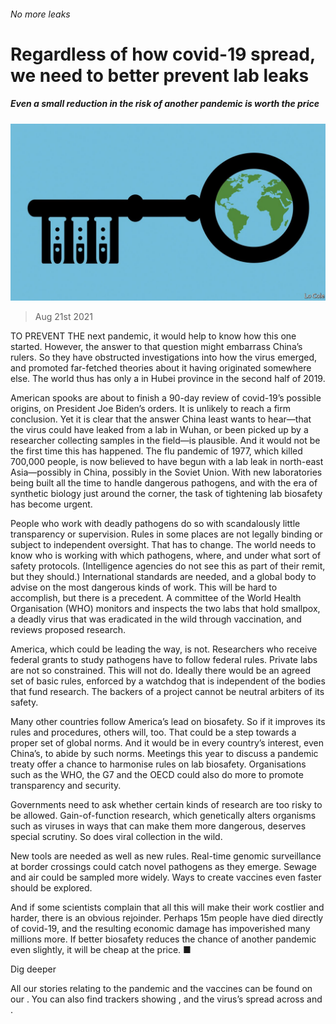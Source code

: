 ###### No more leaks

# Regardless of how covid-19 spread, we need to better prevent lab leaks 

##### Even a small reduction in the risk of another pandemic is worth the price 

![image](images/20210821_LDD002_0.jpg) 

> Aug 21st 2021 

TO PREVENT THE next pandemic, it would help to know how this one started. However, the answer to that question might embarrass China’s rulers. So they have obstructed investigations into how the virus emerged, and promoted far-fetched theories about it having originated somewhere else. The world thus has only a  in Hubei province in the second half of 2019.

American spooks are about to finish a 90-day review of covid-19’s possible origins, on President Joe Biden’s orders. It is unlikely to reach a firm conclusion. Yet it is clear that the answer China least wants to hear—that the virus could have leaked from a lab in Wuhan, or been picked up by a researcher collecting samples in the field—is plausible. And it would not be the first time this has happened. The flu pandemic of 1977, which killed 700,000 people, is now believed to have begun with a lab leak in north-east Asia—possibly in China, possibly in the Soviet Union. With new laboratories being built all the time to handle dangerous pathogens, and with the era of synthetic biology just around the corner, the task of tightening lab biosafety has become urgent.


People who work with deadly pathogens do so with scandalously little transparency or supervision. Rules in some places are not legally binding or subject to independent oversight. That has to change. The world needs to know who is working with which pathogens, where, and under what sort of safety protocols. (Intelligence agencies do not see this as part of their remit, but they should.) International standards are needed, and a global body to advise on the most dangerous kinds of work. This will be hard to accomplish, but there is a precedent. A committee of the World Health Organisation (WHO) monitors and inspects the two labs that hold smallpox, a deadly virus that was eradicated in the wild through vaccination, and reviews proposed research.

America, which could be leading the way, is not. Researchers who receive federal grants to study pathogens have to follow federal rules. Private labs are not so constrained. This will not do. Ideally there would be an agreed set of basic rules, enforced by a watchdog that is independent of the bodies that fund research. The backers of a project cannot be neutral arbiters of its safety.

Many other countries follow America’s lead on biosafety. So if it improves its rules and procedures, others will, too. That could be a step towards a proper set of global norms. And it would be in every country’s interest, even China’s, to abide by such norms. Meetings this year to discuss a pandemic treaty offer a chance to harmonise rules on lab biosafety. Organisations such as the WHO, the G7 and the OECD could also do more to promote transparency and security.

Governments need to ask whether certain kinds of research are too risky to be allowed. Gain-of-function research, which genetically alters organisms such as viruses in ways that can make them more dangerous, deserves special scrutiny. So does viral collection in the wild.

New tools are needed as well as new rules. Real-time genomic surveillance at border crossings could catch novel pathogens as they emerge. Sewage and air could be sampled more widely. Ways to create vaccines even faster should be explored.

And if some scientists complain that all this will make their work costlier and harder, there is an obvious rejoinder. Perhaps 15m people have died directly of covid-19, and the resulting economic damage has impoverished many millions more. If better biosafety reduces the chance of another pandemic even slightly, it will be cheap at the price. ■

Dig deeper

All our stories relating to the pandemic and the vaccines can be found on our . You can also find trackers showing ,  and the virus’s spread across  and .

